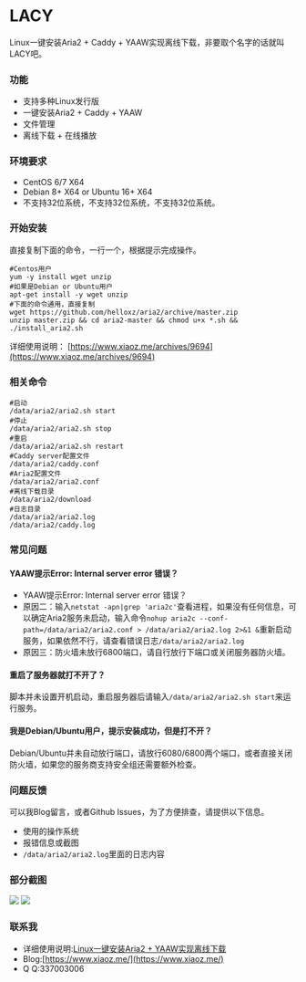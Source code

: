 # LACY
Linux一键安装Aria2 + Caddy + YAAW实现离线下载，非要取个名字的话就叫LACY吧。

### 功能
* 支持多种Linux发行版
* 一键安装Aria2 + Caddy + YAAW
* 文件管理
* 离线下载 + 在线播放

### 环境要求
* CentOS 6/7 X64
* Debian 8+ X64 or Ubuntu 16+ X64
* 不支持32位系统，不支持32位系统，不支持32位系统。

### 开始安装

直接复制下面的命令，一行一个，根据提示完成操作。

```
#Centos用户
yum -y install wget unzip
#如果是Debian or Ubuntu用户
apt-get install -y wget unzip
#下面的命令通用，直接复制
wget https://github.com/helloxz/aria2/archive/master.zip
unzip master.zip && cd aria2-master && chmod u+x *.sh && ./install_aria2.sh
```

详细使用说明： [https://www.xiaoz.me/archives/9694](https://www.xiaoz.me/archives/9694)

### 相关命令
```
#启动
/data/aria2/aria2.sh start
#停止
/data/aria2/aria2.sh stop
#重启
/data/aria2/aria2.sh restart
#Caddy server配置文件
/data/aria2/caddy.conf
#Aria2配置文件
/data/aria2/aria2.conf
#离线下载目录
/data/aria2/download
#日志目录
/data/aria2/aria2.log
/data/aria2/caddy.log
```

### 常见问题
#### YAAW提示Error: Internal server error 错误？
* YAAW提示Error: Internal server error 错误？
* 原因二：输入`netstat -apn|grep 'aria2c'`查看进程，如果没有任何信息，可以确定Aria2服务未启动，输入命令`nohup aria2c --conf-path=/data/aria2/aria2.conf > /data/aria2/aria2.log 2>&1 &`重新启动服务，如果依然不行，请查看错误日志`/data/aria2/aria2.log`
* 原因三：防火墙未放行6800端口，请自行放行下端口或关闭服务器防火墙。

#### 重启了服务器就打不开了？
脚本并未设置开机启动，重启服务器后请输入`/data/aria2/aria2.sh start`来运行服务。

#### 我是Debian/Ubuntu用户，提示安装成功，但是打不开？
Debian/Ubuntu并未自动放行端口，请放行6080/6800两个端口，或者直接关闭防火墙，如果您的服务商支持安全组还需要额外检查。

### 问题反馈
可以我Blog留言，或者Github Issues，为了方便排查，请提供以下信息。
* 使用的操作系统
* 报错信息或截图
* `/data/aria2/aria2.log`里面的日志内容

### 部分截图
![](https://www.xiaoz.me/wp-content/uploads/2017/12/snipaste_20171208_184105.png)
![](https://www.xiaoz.me/wp-content/uploads/2017/12/snipaste_20171209_150754.png)

### 联系我
* 详细使用说明:[Linux一键安装Aria2 + YAAW实现离线下载](https://www.xiaoz.me/archives/9694)
* Blog:[https://www.xiaoz.me/](https://www.xiaoz.me/) 
* Q Q:337003006